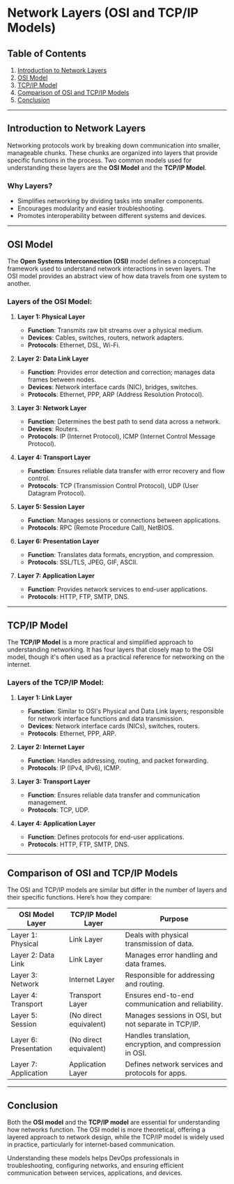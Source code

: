 # Network Layers (OSI and TCP/IP Models)

## Table of Contents
1. [Introduction to Network Layers](#introduction-to-network-layers)
2. [OSI Model](#osi-model)
3. [TCP/IP Model](#tcpip-model)
4. [Comparison of OSI and TCP/IP Models](#comparison-of-osi-and-tcpip-models)
5. [Conclusion](#conclusion)

---

## Introduction to Network Layers
Networking protocols work by breaking down communication into smaller, manageable chunks. These chunks are organized into layers that provide specific functions in the process. Two common models used for understanding these layers are the **OSI Model** and the **TCP/IP Model**.

### Why Layers?
- Simplifies networking by dividing tasks into smaller components.
- Encourages modularity and easier troubleshooting.
- Promotes interoperability between different systems and devices.

---

## OSI Model
The **Open Systems Interconnection (OSI)** model defines a conceptual framework used to understand network interactions in seven layers. The OSI model provides an abstract view of how data travels from one system to another.

### Layers of the OSI Model:

1. **Layer 1: Physical Layer**
   - **Function**: Transmits raw bit streams over a physical medium.
   - **Devices**: Cables, switches, routers, network adapters.
   - **Protocols**: Ethernet, DSL, Wi-Fi.
   
2. **Layer 2: Data Link Layer**
   - **Function**: Provides error detection and correction; manages data frames between nodes.
   - **Devices**: Network interface cards (NIC), bridges, switches.
   - **Protocols**: Ethernet, PPP, ARP (Address Resolution Protocol).

3. **Layer 3: Network Layer**
   - **Function**: Determines the best path to send data across a network.
   - **Devices**: Routers.
   - **Protocols**: IP (Internet Protocol), ICMP (Internet Control Message Protocol).

4. **Layer 4: Transport Layer**
   - **Function**: Ensures reliable data transfer with error recovery and flow control.
   - **Protocols**: TCP (Transmission Control Protocol), UDP (User Datagram Protocol).

5. **Layer 5: Session Layer**
   - **Function**: Manages sessions or connections between applications.
   - **Protocols**: RPC (Remote Procedure Call), NetBIOS.

6. **Layer 6: Presentation Layer**
   - **Function**: Translates data formats, encryption, and compression.
   - **Protocols**: SSL/TLS, JPEG, GIF, ASCII.

7. **Layer 7: Application Layer**
   - **Function**: Provides network services to end-user applications.
   - **Protocols**: HTTP, FTP, SMTP, DNS.

---

## TCP/IP Model
The **TCP/IP Model** is a more practical and simplified approach to understanding networking. It has four layers that closely map to the OSI model, though it's often used as a practical reference for networking on the internet.

### Layers of the TCP/IP Model:

1. **Layer 1: Link Layer**
   - **Function**: Similar to OSI's Physical and Data Link layers; responsible for network interface functions and data transmission.
   - **Devices**: Network interface cards (NICs), switches, routers.
   - **Protocols**: Ethernet, PPP, ARP.

2. **Layer 2: Internet Layer**
   - **Function**: Handles addressing, routing, and packet forwarding.
   - **Protocols**: IP (IPv4, IPv6), ICMP.

3. **Layer 3: Transport Layer**
   - **Function**: Ensures reliable data transfer and communication management.
   - **Protocols**: TCP, UDP.

4. **Layer 4: Application Layer**
   - **Function**: Defines protocols for end-user applications.
   - **Protocols**: HTTP, FTP, SMTP, DNS.

---

## Comparison of OSI and TCP/IP Models
The OSI and TCP/IP models are similar but differ in the number of layers and their specific functions. Here’s how they compare:

| **OSI Model Layer**    | **TCP/IP Model Layer**    | **Purpose**                           |
|------------------------|---------------------------|---------------------------------------|
| Layer 1: Physical      | Link Layer                | Deals with physical transmission of data. |
| Layer 2: Data Link     | Link Layer                | Manages error handling and data frames. |
| Layer 3: Network       | Internet Layer            | Responsible for addressing and routing. |
| Layer 4: Transport     | Transport Layer           | Ensures end-to-end communication and reliability. |
| Layer 5: Session       | (No direct equivalent)    | Manages sessions in OSI, but not separate in TCP/IP. |
| Layer 6: Presentation  | (No direct equivalent)    | Handles translation, encryption, and compression in OSI. |
| Layer 7: Application   | Application Layer         | Defines network services and protocols for apps. |

---

## Conclusion
Both the **OSI model** and the **TCP/IP model** are essential for understanding how networks function. The OSI model is more theoretical, offering a layered approach to network design, while the TCP/IP model is widely used in practice, particularly for internet-based communication.

Understanding these models helps DevOps professionals in troubleshooting, configuring networks, and ensuring efficient communication between services, applications, and devices.

